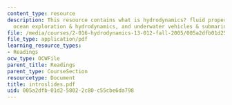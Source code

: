 ```yaml
---
content_type: resource
description: This resource contains what is hydrodynamics? fluid properties @20?C,
  ocean exploration & hydrodynamics, and underwater vehicles & submarines.
file: /media/courses/2-016-hydrodynamics-13-012-fall-2005/005a2dfb01d258022c80c55cbe6da798_introslides.pdf
file_type: application/pdf
learning_resource_types:
- Readings
ocw_type: OCWFile
parent_title: Readings
parent_type: CourseSection
resourcetype: Document
title: introslides.pdf
uid: 005a2dfb-01d2-5802-2c80-c55cbe6da798
---
```

